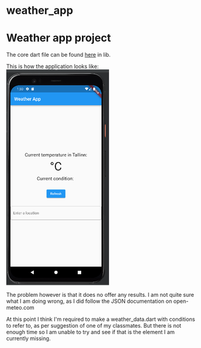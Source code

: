# weather_app
# Weather app project

The core dart file can be found [here](https://github.com/mdkostom/WeatherApp/blob/main/lib/weather_app.dart) in lib.

This is how the application looks like:
![Screenshot](https://github.com/mdkostom/WeatherApp/blob/main/pic1.png)

The problem however is that it does no offer any results. I am not quite sure what I am doing wrong, as I did follow the JSON documentation on open-meteo.com

At this point I think I'm required to make a weather_data.dart with conditions to refer to, as per suggestion of one of my classmates. But there is not enough time so I am unable to try and see if that is the element I am currently missing.
